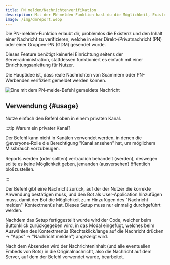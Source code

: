 ```yaml
---
title: PN melden/Nachrichtenverifikation
description: Mit der PN-melden-Funktion hast du die Möglichkeit, Existenz und Inhalt einer Direktnachricht zu verifizieren. Das ist z. B. beim Melden von Scams nützlich.
image: /img/dmreport.webp
---
```


Die PN-melden-Funktion erlaubt dir, problemlos die Existenz und den Inhalt einer Nachricht zu verifizieren, welche in einer Direkt-/Privatnachricht (PN) oder einer Gruppen-PN (GDM) gesendet wurde.

Dieses Feature benötigt keinerlei Einrichtung seitens der Serveradministration, stattdessen funktioniert es einfach mit einer Einrichtungsanleitung für Nutzer.

Die Hauptidee ist, dass reale Nachrichten von Scammern oder PN-Werbenden verifiziert gemeldet werden können.

![Eine mit dem PN-melde-Befehl gemeldete Nachricht](/img/dmreport.webp)

## Verwendung {#usage}

<Command name="dm-report"></Command>

Nutze einfach den Befehl oben in einem privaten Kanal.

:::tip Warum ein privater Kanal?

Der Befehl kann nicht in Kanälen verwendet werden, in denen die @everyone-Rolle die Berechtigung "Kanal ansehen" hat, um möglichem Missbrauch vorzubeugen.

Reports werden (oder sollten) vertraulich behandelt (werden), deswegen sollte es keine Möglichkeit geben, jemanden (ausversehen) öffentlich bloßzustellen.

:::

Der Befehl gibt eine Nachricht zurück, auf der der Nutzer die korrekte Anwendung bestätigen muss, und den Bot als User-Application hinzufügen muss, damit der Bot die Möglichkeit zum Hinzufügen des "Nachricht melden"-Kontextmenüs hat.
Dieses Setup muss nur einmalig durchgeführt werden.

Nachdem das Setup fertiggestellt wurde wird der Code, welcher beim Buttonklick zurückgegeben wird, in das Modal eingefügt, welches beim Auswählen des Kontextmenüs (Rechtsklick/lange auf die Nachricht drücken -> "Apps" -> "Nachricht melden") angezeigt wird.

Nach dem Absenden wird der Nachrichteninhalt (und alle eventuellen Embeds von Bots) in die Originalnachricht, also die Nachricht auf dem Server, auf dem der Befehl verwendet wurde, bearbeitet.
